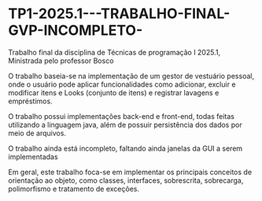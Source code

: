 # TP1-2025.1---TRABALHO-FINAL-GVP-INCOMPLETO-
Trabalho final da disciplina de Técnicas de programação I 2025.1, Ministrada pelo professor Bosco

O trabalho baseia-se na implementação de um gestor de vestuário pessoal, onde o usuário pode aplicar funcionalidades como  adicionar, excluir e modificar itens e Looks (conjunto de itens) e registrar lavagens e empréstimos.

O trabalho possui implementações back-end e front-end, todas feitas utilizando a linguagem java, além de possuir persistência dos dados por meio de arquivos. 

O trabalho ainda está incompleto, faltando ainda janelas da GUI a serem implementadas

Em geral, este trabalho foca-se em implementar os principais conceitos de orientação ao objeto, como classes, interfaces, sobrescrita, sobrecarga, polimorfismo e tratamento de exceções. 

